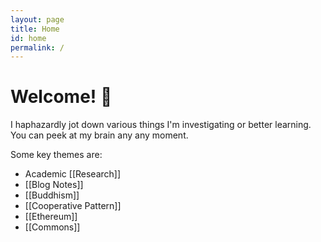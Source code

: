 ```yaml
---
layout: page
title: Home
id: home
permalink: /
---
```


# Welcome! 🌱

I haphazardly jot down various things I'm investigating or better learning.
You can peek at my brain any any moment.

Some key themes are:

*  Academic [[Research]]
*  [[Blog Notes]]
*  [[Buddhism]]
*  [[Cooperative Pattern]]
*  [[Ethereum]]
*  [[Commons]]

<style>
  .wrapper {
    max-width: 46em;
  }
</style>
